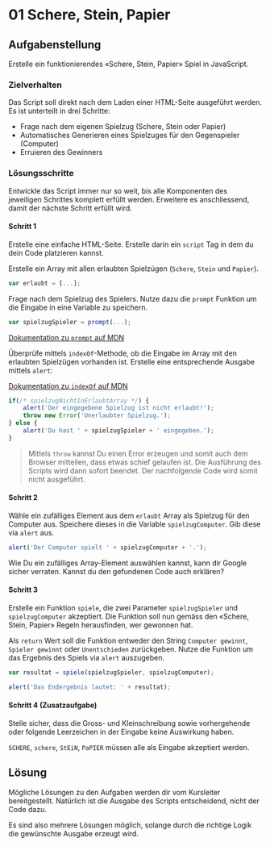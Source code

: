# 01 Schere, Stein, Papier

## Aufgabenstellung

Erstelle ein funktionierendes «Schere, Stein, Papier» Spiel in JavaScript.

### Zielverhalten

Das Script soll direkt nach dem Laden einer HTML-Seite ausgeführt werden. Es ist unterteilt in drei Schritte:

* Frage nach dem eigenen Spielzug \(Schere, Stein oder Papier\)
* Automatisches Generieren eines Spielzuges für den Gegenspieler \(Computer\)
* Erruieren des Gewinners

### Lösungsschritte

Entwickle das Script immer nur so weit, bis alle Komponenten des jeweiligen Schrittes komplett erfüllt werden. Erweitere es anschliessend, damit der nächste Schritt erfüllt wird.

#### Schritt 1

Erstelle eine einfache HTML-Seite. Erstelle darin ein `script` Tag in dem du dein Code platzieren kannst.

Erstelle ein Array mit allen erlaubten Spielzügen \(`Schere`, `Stein` und `Papier`\).

```javascript
var erlaubt = [...];
```

Frage nach dem Spielzug des Spielers. Nutze dazu die `prompt` Funktion um die Eingabe in eine Variable zu speichern.

```javascript
var spielzugSpieler = prompt(...);
```

[Dokumentation zu `prompt` auf MDN](https://developer.mozilla.org/en-US/docs/Web/API/Window/prompt)

Überprüfe mittels `indexOf`-Methode, ob die Eingabe im Array mit den erlaubten Spielzügen vorhanden ist. Erstelle eine entsprechende Ausgabe mittels `alert`:

[Dokumentation zu `indexOf` auf MDN](https://developer.mozilla.org/en-US/docs/Web/JavaScript/Reference/Global_Objects/Array/indexOf)

```javascript
if(/* spielzugNichtInErlaubtArray */) {
    alert('Der eingegebene Spielzug ist nicht erlaubt!');
    throw new Error('Unerlaubter Spielzug.');
} else {
    alert('Du hast ' + spielzugSpieler + ' eingegeben.');
}
```

> Mittels `throw` kannst Du einen Error erzeugen und somit auch dem Browser mitteilen, dass etwas schief gelaufen ist. Die Ausführung des Scripts wird dann sofort beendet. Der nachfolgende Code wird somit nicht ausgeführt.

#### Schritt 2

Wähle ein zufälliges Element aus dem `erlaubt` Array als Spielzug für den Computer aus. Speichere dieses in die Variable `spielzugComputer`. Gib diese via `alert` aus.

```javascript
alert('Der Computer spielt ' + spielzugComputer + '.');
```

Wie Du ein zufälliges Array-Element auswählen kannst, kann dir Google sicher verraten. Kannst du den gefundenen Code auch erklären?

#### Schritt 3

Erstelle ein Funktion `spiele`, die zwei Parameter `spielzugSpieler` und `spielzugComputer` akzeptiert. Die Funktion soll nun gemäss den «Schere, Stein, Papier» Regeln herausfinden, wer gewonnen hat.

Als `return` Wert soll die Funktion entweder den String `Computer gewinnt`, `Spieler gewinnt` oder `Unentschieden` zurückgeben. Nutze die Funktion um das Ergebnis des Spiels via `alert` auszugeben.

```javascript
var resultat = spiele(spielzugSpieler, spielzugComputer);

alert('Das Endergebnis lautet: ' + resultat);
```

#### Schritt 4 \(Zusatzaufgabe\)

Stelle sicher, dass die Gross- und Kleinschreibung sowie vorhergehende oder folgende Leerzeichen in der Eingabe keine Auswirkung haben.

`SCHERE`, `schere`, `StEiN`, `PaPIER` müssen alle als Eingabe akzeptiert werden.

## Lösung

Mögliche Lösungen zu den Aufgaben werden dir vom Kursleiter bereitgestellt. Natürlich ist die Ausgabe des Scripts entscheidend, nicht der Code dazu.

Es sind also mehrere Lösungen möglich, solange durch die richtige Logik die gewünschte Ausgabe erzeugt wird.

